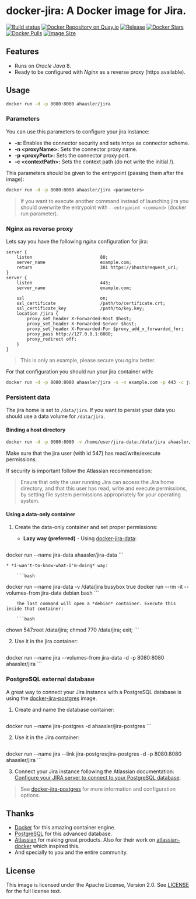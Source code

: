 # docker-jira: A Docker image for Jira.

[![Build status](https://travis-ci.org/ahaasler/docker-jira.svg?branch=master)](https://travis-ci.org/ahaasler/docker-jira)
[![Docker Repository on Quay.io](https://quay.io/repository/ahaasler/jira/status "Docker Repository on Quay.io")](https://quay.io/repository/ahaasler/jira)
[![Release](https://img.shields.io/github/release/ahaasler/docker-jira.svg?style=flat)](https://github.com/ahaasler/docker-jira/releases/latest)
[![Docker Stars](https://img.shields.io/docker/stars/ahaasler/jira.svg?style=flat)](https://hub.docker.com/r/ahaasler/jira/)
[![Docker Pulls](https://img.shields.io/docker/pulls/ahaasler/jira.svg?style=flat)](https://hub.docker.com/r/ahaasler/jira/)
[![Image Size](https://images.microbadger.com/badges/image/ahaasler/jira.svg)](https://microbadger.com/images/ahaasler/jira)

## Features

* Runs on *Oracle Java* 8.
* Ready to be configured with *Nginx* as a reverse proxy (https available).

## Usage

```bash
docker run -d -p 8080:8080 ahaasler/jira
```

### Parameters

You can use this parameters to configure your jira instance:

* **-s:** Enables the connector security and sets `https` as connector scheme.
* **-n &lt;proxyName&gt;:** Sets the connector proxy name.
* **-p &lt;proxyPort&gt;:** Sets the connector proxy port.
* **-c &lt;contextPath&gt;:** Sets the context path (do not write the initial /).

This parameters should be given to the entrypoint (passing them after the image):

```bash
docker run -d -p 8080:8080 ahaasler/jira <parameters>
```

> If you want to execute another command instead of launching jira you should overwrite the entrypoint with `--entrypoint <command>` (docker run parameter).

### Nginx as reverse proxy

Lets say you have the following *nginx* configuration for jira:

```
server {
	listen                          80;
	server_name                     example.com;
	return                          301 https://$host$request_uri;
}
server {
	listen                          443;
	server_name                     example.com;

	ssl                             on;
	ssl_certificate                 /path/to/certificate.crt;
	ssl_certificate_key             /path/to/key.key;
	location /jira {
		proxy_set_header X-Forwarded-Host $host;
		proxy_set_header X-Forwarded-Server $host;
		proxy_set_header X-Forwarded-For $proxy_add_x_forwarded_for;
		proxy_pass http://127.0.0.1:8080;
		proxy_redirect off;
	}
}
```

> This is only an example, please secure you *nginx* better.

For that configuration you should run your jira container with:

```bash
docker run -d -p 8080:8080 ahaasler/jira -s -n example.com -p 443 -c jira
```

### Persistent data

The jira home is set to `/data/jira`. If you want to persist your data you should use a data volume for `/data/jira`.

#### Binding a host directory

```bash
docker run -d -p 8080:8080 -v /home/user/jira-data:/data/jira ahaasler/jira
```

Make sure that the jira user (with id 547) has read/write/execute permissions.

If security is important follow the Atlassian recommendation:

> Ensure that only the user running Jira can access the Jira home directory, and that this user has read, write and execute permissions, by setting file system permissions appropriately for your operating system.

#### Using a data-only container

1. Create the data-only container and set proper permissions:

	* **Lazy way (preferred)** - Using [docker-jira-data](https://github.com/ahaasler/docker-jira-data "A data-only container for docker-jira"):

		```bash
docker run --name jira-data ahaasler/jira-data
		```

	* *I-wan't-to-know-what-I'm-doing* way:

		```bash
docker run --name jira-data -v /data/jira busybox true
docker run --rm -it --volumes-from jira-data debian bash
		```

		The last command will open a *debian* container. Execute this inside that container:

		```bash
chown 547:root /data/jira; chmod 770 /data/jira; exit;
		```

2. Use it in the jira container:

	```bash
docker run --name jira --volumes-from jira-data -d -p 8080:8080 ahaasler/jira
	```

### PostgreSQL external database

A great way to connect your Jira instance with a PostgreSQL database is
using the [docker-jira-postgres](https://github.com/ahaasler/docker-jira-postgres "A PostgreSQL container for docker-jira")
image.

1. Create and name the database container:

	```bash
docker run --name jira-postgres -d ahaasler/jira-postgres
	```

2. Use it in the Jira container:

	```bash
docker run --name jira --link jira-postgres:jira-postgres -d -p 8080:8080 ahaasler/jira
	```

3. Connect your Jira instance following the Atlassian documentation:
[Configure your JIRA server to connect to your PostgreSQL database](https://confluence.atlassian.com/display/JIRA/Connecting+JIRA+to+PostgreSQL#ConnectingJIRAtoPostgreSQL-3.ConfigureyourJIRAservertoconnecttoyourPostgreSQLdatabase "Configure your JIRA server to connect to your PostgreSQL database").

>  See [docker-jira-postgres](https://github.com/ahaasler/docker-jira-postgres "A PostgreSQL container for docker-jira")
for more information and configuration options.

## Thanks

* [Docker](https://www.docker.com/ "Docker") for this amazing container engine.
* [PostgreSQL](http://www.postgresql.org/) for this advanced database.
* [Atlassian](https://www.atlassian.com/ "Atlassian") for making great products. Also for their work on [atlassian-docker](https://bitbucket.org/atlassianlabs/atlassian-docker "atlassian-docker repo") which inspired this.
* And specially to you and the entire community.

## License

This image is licensed under the Apache License, Version 2.0. See [LICENSE](LICENSE) for the full license text.
